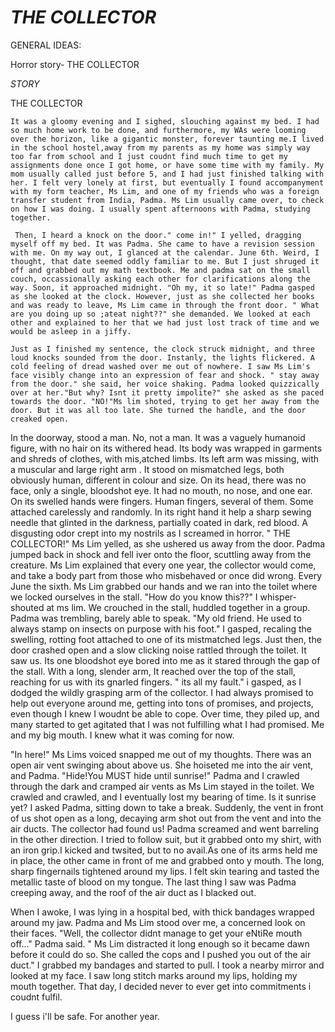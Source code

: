 # *THE COLLECTOR*





GENERAL IDEAS:
  
  Horror story- THE COLLECTOR
   
   
  

*STORY*



THE COLLECTOR


    It was a gloomy evening and I sighed, slouching against my bed. I had so much home work to be done, and furthermore, my WAs were looming over the horizon, like a gigantic monster, forever taunting me.I lived in the school hostel,away from my parents as my home was simply way too far from school and I just coudnt find much time to get my assignments done once I got home, or have some time with my family. My mom usually called just before 5, and I had just finished talking with her. I felt very lonely at first, but eventually I found accompanyment with my form teacher, Ms Lim, and one of my friends who was a foreign transfer student from India, Padma. Ms Lim usually came over, to check on how I was doing. I usually spent afternoons with Padma, studying together. 
    
     Then, I heard a knock on the door." come in!" I yelled, dragging myself off my bed. It was Padma. She came to have a revision session with me. On my way out, I glanced at the calendar. June 6th. Weird, I thought, that date seemed oddly familiar to me. But I just shruged it off and grabbed out my math textbook. Me and padma sat on the small couch, occassionally asking each other for clarifications along the way. Soon, it approached midnight. "Oh my, it so late!" Padma gasped as she looked at the clock. However, just as she collected her books and was ready to leave, Ms Lim came in through the front door. " What are you doing up so ;ateat night??" she demanded. We looked at each other and explained to her that we had just lost track of time and we would be asleep in a jiffy. 
     
    Just as I finished my sentence, the clock struck midnight, and three loud knocks sounded from the door. Instanly, the lights flickered. A cold feeling of dread washed over me out of nowhere. I saw Ms Lim's face visibly change into an expression of fear and shock. " stay away from the door." she said, her voice shaking. Padma looked quizzically over at her."But why? Isnt it pretty impolite?" she asked as she paced towards the door. "NO!"Ms lim shoted, trying to get her away from the door. But it was all too late. She turned the handle, and the door creaked open.
    
   
   In the doorway, stood a man.  No, not a man. It was a vaguely humanoid figure, with no hair on its withered head. Its body was wrapped in garments and shreds of clothes, with mis,atched limbs. Its left arm was missing, with a muscular and large right arm . It stood on mismatched legs, both obviously human, different in colour and size. On its head, there was no face, only a single, bloodshot eye. It had no mouth, no nose, and one ear. On its swelled hands were fingers. Human fingers, several of them. Some attached carelessly and randomly. In its right hand it help a sharp sewing needle that glinted in the darkness, partially coated in dark, red blood. A disgusting odor crept into my nostrils as I screamed in horror. " THE COLLECTOR!" Ms Lim yelled, as she ushered us away from the door. Padma jumped back in shock and fell iver onto the floor, scuttling away from the creature. Ms Lim explained that every one year, the collector would come, and take a body part from those who misbehaved or once did wrong. Every June the sixth. Ms Lim grabbed our hands and we ran into the toilet where we locked ourselves in the stall. "How do you know this??" I whisper-shouted at ms lim. We crouched in the stall, huddled together in a group. Padma was trembling, barely able to speak. "My  old friend. He used to always stamp on insects on purpose with his foot." I gasped, recaling the swelling, rotting foot attached to one of its mistmatched legs. Just then, the door crashed open and a slow clicking noise rattled through the toilet. It saw us. Its one bloodshot eye bored into me as it stared through the gap of the stall. With a long, slender arm, It reached over the top of the stall, reaching for us with its gnarled fingers. " its all my fault." i gasped, as I dodged the wildly grasping arm of the collector. I had always promised to help out everyone around me, getting into tons of promises, and projects, even though I knew I woudnt be able to cope. Over time, they piled up, and many started to get agitated that I was not fulfilling what I had promised. Me and my big mouth. I knew what it was coming for now. 
   
  "In here!" Ms Lims voiced snapped me out of my thoughts. There was an open air vent swinging about above us. She hoiseted me into the air vent, and Padma. "Hide!You MUST hide until sunrise!" Padma and I crawled through the dark and cramped air vents as Ms Lim stayed in the toilet. We crawled and crawled, and I eventually lost my bearing of time. Is it sunrise yet? I asked Padma, sitting down to take a break. 
  Suddenly, the vent in front of us shot open as a long, decaying arm shot out from the vent and into the air ducts. The collector had found us! Padma screamed and went barreling in the other direction. I tried to follow suit, but it grabbed onto my shirt, with an iron grip.I kicked and twsited, but to no avail.As one of its arms held me in place, the other came in front of me and grabbed onto y mouth. The long, sharp fingernails tightened around my lips. I felt skin tearing and tasted the metallic taste of blood on my tongue. The last thing I saw was Padma creeping away, and the roof of the air duct as I blacked out.
  
  When I awoke, I was lying in a hospital bed, with thick bandages wrapped around my jaw. Padma and Ms Lim stood over me, a concerned look on their faces. "Well, the collector didnt manage to get your eNtiRe mouth off..." Padma said. " Ms Lim distracted it long enough so it became dawn before it could do so. She called the cops and I pushed you out of the air duct." I grabbed my bandages and started to pull. I took a nearby mirror and looked at my face. I saw long stitch marks around my lips, holding my mouth together. That day, I decided never to ever get into commitments i  coudnt fulfil.
  
  I guess i'll be safe. For another year.
